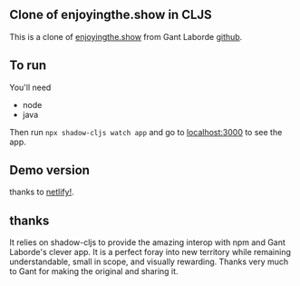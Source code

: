 ## Clone of enjoyingthe.show in CLJS

This is a clone of [enjoyingthe.show](https://enjoyingthe.show/) from Gant Laborde [github](https://github.com/GantMan/howamidoing).

## To run

You'll need

- node
- java

Then run `npx shadow-cljs watch app` and go to [localhost:3000](localhost:3000) to see the app.

## Demo version

thanks to [netlify!](https://wizardly-hugle-4d6f4b.netlify.com/).

## thanks

It relies on shadow-cljs to provide the amazing interop with npm and Gant Laborde's clever app. It is a perfect foray into new territory while remaining understandable, small in scope, and visually rewarding. Thanks very much to Gant for making the original and sharing it.
